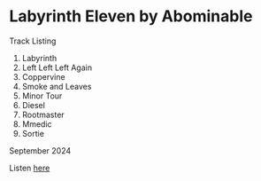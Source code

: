 # Labyrinth Eleven by Abominable

Track Listing
1. Labyrinth
2. Left Left Left Again
3. Coppervine
4. Smoke and Leaves
5. Minor Tour
6. Diesel
7. Rootmaster
8. Mmedic
9. Sortie

September 2024

Listen [here](https://drmarkreuter.github.io/labyrinthElevenAlbum/)
